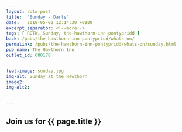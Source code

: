```yaml
---
layout: rotw-post
title:  "Sunday - Darts"
date:   2018-05-02 12:14:30 +0100
excerpt_separator: <!--more-->
tags: [ ROTW, Sunday, the-hawthorn-inn-pontypridd ]
back: /pubs/the-hawthorn-inn-pontypridd/whats-on/
permalink: /pubs/the-hawthorn-inn-pontypridd/whats-on/sunday.html
pub_name: The Hawthorn Inn
outlet_id: 680178


feat-image: sunday.jpg
img-alt: Sunday at the Hawthorn
image2:
img-alt2:


---
```


<h2>Join us for {{ page.title }}</h2>

